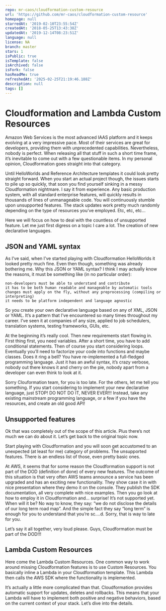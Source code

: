 ```yaml
---
repo: mr-caos/cloudformation-custom-resource
url: 'https://github.com/mr-caos/cloudformation-custom-resource'
homepage: null
starredAt: '2019-02-10T23:55:54Z'
createdAt: '2018-05-25T13:43:38Z'
updatedAt: '2019-12-14T08:23:51Z'
language: null
license: NA
branch: master
stars: 1
isPublic: true
isTemplate: false
isArchived: false
isFork: false
hasReadMe: true
refreshedAt: '2025-02-25T21:19:46.188Z'
description: null
tags: []
---
```


<h1>Cloudformation and Lambda Custom Resources</h1>

Amazon Web Services is the most advanced IAAS platform and it keeps evolving at a very impressive pace. Most of their services are great for developers, providing them with unprecedented capabilities. Nevertheless, nobody is perfect. When releasing all that stuff in such a short time frame, it’s inevitable to come out with a few questionable items. In my personal opinion, Cloudformation goes straight into that category.

Until HelloWorlds and Reference Architecture templates it could look pretty straight forward. When you start an actual project though, the issues starts to pile up so quickly, that soon you find yourself sinking in a messy Cloudformation nightmare. I say it from experience. Any basic production system, with all standard enterprise features, will quickly results in thousands of lines of unmanageable code. You will continuously stumble upon unsupported features. The stack updates work pretty much randomly depending on the type of resources you’ve employed. Etc, etc, etc…

Here we will focus on how to deal with the countless of unsupported feature. Let me just first digress on a topic I care a lot. The creation of new declarative languages.
<h2>JSON and YAML syntax</h2>

As I’ve said, when I’ve started playing with Cloudformation HelloWorlds it looked pretty much fine. Even then though, something was already bothering me. Why this JSON or YAML syntax? I think I may actually know the reasons, it must be something like (in no particular order):

    non-developers must be able to understand and contribute
    it has to be both human readable and manageable by automatic tools
    changes must apply on the fly, without any preprocessing (compiling or interpreting)
    it needs to be platform independent and language agnostic

So you create your own declarative language based on any of XML, JSON or YAML. It’s a pattern that I’ve encountered so many times throughout my career. I’ve seen it at companies of any size, applied to job schedulers, translation systems, testing frameworks, GUIs, etc.

At the beginning it’s really cool. Then new requirements start flowing in. First thing first, you need variables. After a short time, you have to add conditional statements. Then of course you start considering loops. Eventually you’ll need to factorize your code into functions and maybe classes. Does it ring a bell? You have re-implemented a full-fledged programming language. Just it has an awful syntax, it’s crazy verbose, nobody out there knows it and cherry on the pie, nobody apart from a developer can even think to look at it.

Sorry Clouformation team, for you is too late. For the others, let me tell you something. If you start considering to implement your new declarative language, just STOP! DO NOT DO IT, NEVER EVER!!! Instead, take any existing mainstream programming language, or a few if you have the resources, and create an old good API!
<h2>Unsupported features</h2>

Ok that was completely out of the scope of this article. Plus there’s not much we can do about it. Let’s get back to the original topic now.

Start playing with Cloudformation and you will soon get accustomed to an unexpected (at least for me) category of problems. The unsupported features. There is an endless list of those, even pretty basic ones.

At AWS, it seems that for some reason the Cloudformation support is not part of the DOD (definition of done) of every new features. The outcome of this situation is that very often AWS teams announce a service has been upgraded and has an exciting new functionality. They show case it in with nice presentation where they demo it on the console. They publish the SDK documentation, all very complete with nice examples. Then you go look at how to employ it in Cloudformation and… surprise! It’s not supported yet. When will it be? No way to know, they say: “we do not disclose the details of our long term road map”. And the simple fact they say “long term” is enough for you to understand that you’re sc….d. Sorry, that is way to late for you.

Let’s say it all together, very loud please. Guys, Cloudformation must be part of the DOD!!!
<h2>Lambda Custom Resources</h2>

Here come the Lambda Custom Resources. One common way to work around missing Cloudformation features is to use Custom Resources. You basically inline a Lambda in your Cloudformation template. This Lambda then calls the AWS SDK where the functionality is implemented.

It’s actually a little more complicated than that. Cloudformation provides automatic support for updates, deletes and rollbacks. This means that your Lambda will have to implement both positive and negative behaviors, based on the current context of your stack. Let’s dive into the details.
